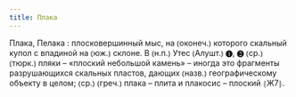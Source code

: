 ```yaml
---
title: Плака
---
```


Плака, Пелака
: плосковершинный мыс, на ⦅оконеч.⦆ которого скальный купол с впадиной на ⦅юж.⦆ склоне. В ⦅н.п.⦆ Утес ⦅Алушт.⦆ ❶, ❷ ⦅ср.⦆ ⦅тюрк.⦆ пляки – «плоский небольшой камень» – иногда это фрагменты разрушающихся скальных пластов, дающих ⦅назв.⦆ географическому объекту в целом; ⦅ср.⦆ ⦅греч.⦆ плака – плита и плакосис – плоский ⦃Ж7⦄.
